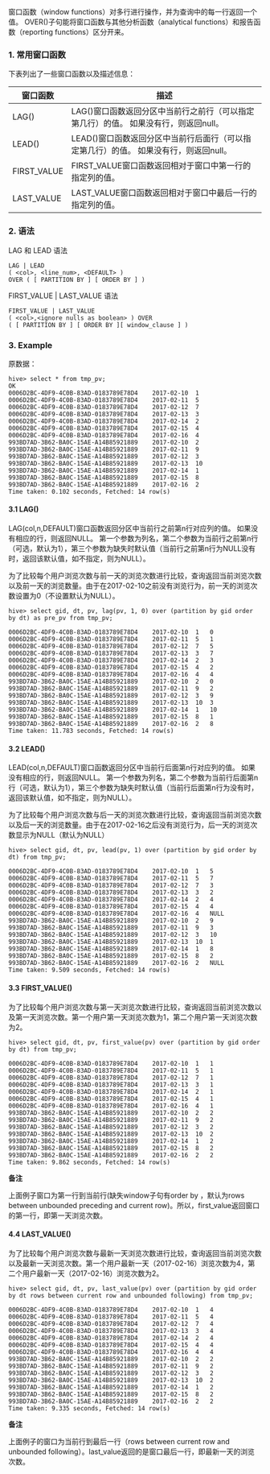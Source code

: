窗口函数（window functions）对多行进行操作，并为查询中的每一行返回一个值。 OVER()子句能将窗口函数与其他分析函数（analytical functions）和报告函数（reporting functions）区分开来。

### 1. 常用窗口函数

下表列出了一些窗口函数以及描述信息：

窗口函数 | 描述
---|---
LAG() | LAG()窗口函数返回分区中当前行之前行（可以指定第几行）的值。 如果没有行，则返回null。
LEAD() | LEAD()窗口函数返回分区中当前行后面行（可以指定第几行）的值。 如果没有行，则返回null。
FIRST_VALUE | FIRST_VALUE窗口函数返回相对于窗口中第一行的指定列的值。
LAST_VALUE | LAST_VALUE窗口函数返回相对于窗口中最后一行的指定列的值。

### 2. 语法
LAG 和 LEAD 语法
```
LAG | LEAD
( <col>, <line_num>, <DEFAULT> )
OVER ( [ PARTITION BY ] [ ORDER BY ] )  
```

FIRST_VALUE | LAST_VALUE 语法
```
FIRST_VALUE | LAST_VALUE
( <col>,<ignore nulls as boolean> ) OVER
( [ PARTITION BY ] [ ORDER BY ][ window_clause ] )  
```

### 3. Example

原数据：
```
hive> select * from tmp_pv;
OK
0006D2BC-4DF9-4C0B-83AD-0183789E78D4	2017-02-10	1
0006D2BC-4DF9-4C0B-83AD-0183789E78D4	2017-02-11	5
0006D2BC-4DF9-4C0B-83AD-0183789E78D4	2017-02-12	7
0006D2BC-4DF9-4C0B-83AD-0183789E78D4	2017-02-13	3
0006D2BC-4DF9-4C0B-83AD-0183789E78D4	2017-02-14	2
0006D2BC-4DF9-4C0B-83AD-0183789E78D4	2017-02-15	4
0006D2BC-4DF9-4C0B-83AD-0183789E78D4	2017-02-16	4
993BD7AD-3B62-BA0C-15AE-A14B85921889	2017-02-10	2
993BD7AD-3B62-BA0C-15AE-A14B85921889	2017-02-11	9
993BD7AD-3B62-BA0C-15AE-A14B85921889	2017-02-12	3
993BD7AD-3B62-BA0C-15AE-A14B85921889	2017-02-13	10
993BD7AD-3B62-BA0C-15AE-A14B85921889	2017-02-14	1
993BD7AD-3B62-BA0C-15AE-A14B85921889	2017-02-15	8
993BD7AD-3B62-BA0C-15AE-A14B85921889	2017-02-16	2
Time taken: 0.102 seconds, Fetched: 14 row(s)
```

#### 3.1 LAG()
LAG(col,n,DEFAULT)窗口函数返回分区中当前行之前第n行对应列的值。 如果没有相应的行，则返回NULL。
第一个参数为列名，第二个参数为当前行之前第n行（可选，默认为1），第三个参数为缺失时默认值（当前行之前第n行为NULL没有时，返回该默认值，如不指定，则为NULL）。

为了比较每个用户浏览次数与前一天的浏览次数进行比较，查询返回当前浏览次数以及前一天的浏览数量。由于在2017-02-10之前没有浏览行为，前一天的浏览次数设置为0（不设置默认为NULL）。

```
hive> select gid, dt, pv, lag(pv, 1, 0) over (partition by gid order by dt) as pre_pv from tmp_pv;

0006D2BC-4DF9-4C0B-83AD-0183789E78D4	2017-02-10	1	0
0006D2BC-4DF9-4C0B-83AD-0183789E78D4	2017-02-11	5	1
0006D2BC-4DF9-4C0B-83AD-0183789E78D4	2017-02-12	7	5
0006D2BC-4DF9-4C0B-83AD-0183789E78D4	2017-02-13	3	7
0006D2BC-4DF9-4C0B-83AD-0183789E78D4	2017-02-14	2	3
0006D2BC-4DF9-4C0B-83AD-0183789E78D4	2017-02-15	4	2
0006D2BC-4DF9-4C0B-83AD-0183789E78D4	2017-02-16	4	4
993BD7AD-3B62-BA0C-15AE-A14B85921889	2017-02-10	2	0
993BD7AD-3B62-BA0C-15AE-A14B85921889	2017-02-11	9	2
993BD7AD-3B62-BA0C-15AE-A14B85921889	2017-02-12	3	9
993BD7AD-3B62-BA0C-15AE-A14B85921889	2017-02-13	10	3
993BD7AD-3B62-BA0C-15AE-A14B85921889	2017-02-14	1	10
993BD7AD-3B62-BA0C-15AE-A14B85921889	2017-02-15	8	1
993BD7AD-3B62-BA0C-15AE-A14B85921889	2017-02-16	2	8
Time taken: 11.783 seconds, Fetched: 14 row(s)
```


#### 3.2 LEAD()
LEAD(col,n,DEFAULT)窗口函数返回分区中当前行后面第n行对应列的值。 如果没有相应的行，则返回NULL。
第一个参数为列名，第二个参数为当前行后面第n行（可选，默认为1），第三个参数为缺失时默认值（当前行后面第n行为没有时，返回该默认值，如不指定，则为NULL）。


为了比较每个用户浏览次数与后一天的浏览次数进行比较，查询返回当前浏览次数以及后一天的浏览数量。由于在2017-02-16之后没有浏览行为，后一天的浏览次数显示为NULL（默认为NULL）
```
hive> select gid, dt, pv, lead(pv, 1) over (partition by gid order by dt) from tmp_pv;

0006D2BC-4DF9-4C0B-83AD-0183789E78D4	2017-02-10	1	5
0006D2BC-4DF9-4C0B-83AD-0183789E78D4	2017-02-11	5	7
0006D2BC-4DF9-4C0B-83AD-0183789E78D4	2017-02-12	7	3
0006D2BC-4DF9-4C0B-83AD-0183789E78D4	2017-02-13	3	2
0006D2BC-4DF9-4C0B-83AD-0183789E78D4	2017-02-14	2	4
0006D2BC-4DF9-4C0B-83AD-0183789E78D4	2017-02-15	4	4
0006D2BC-4DF9-4C0B-83AD-0183789E78D4	2017-02-16	4	NULL
993BD7AD-3B62-BA0C-15AE-A14B85921889	2017-02-10	2	9
993BD7AD-3B62-BA0C-15AE-A14B85921889	2017-02-11	9	3
993BD7AD-3B62-BA0C-15AE-A14B85921889	2017-02-12	3	10
993BD7AD-3B62-BA0C-15AE-A14B85921889	2017-02-13	10	1
993BD7AD-3B62-BA0C-15AE-A14B85921889	2017-02-14	1	8
993BD7AD-3B62-BA0C-15AE-A14B85921889	2017-02-15	8	2
993BD7AD-3B62-BA0C-15AE-A14B85921889	2017-02-16	2	NULL
Time taken: 9.509 seconds, Fetched: 14 row(s)

```

#### 3.3 FIRST_VALUE()

为了比较每个用户浏览次数与第一天浏览次数进行比较，查询返回当前浏览次数以及第一天浏览次数。第一个用户第一天浏览次数为1，第二个用户第一天浏览次数为2。
```
hive> select gid, dt, pv, first_value(pv) over (partition by gid order by dt) from tmp_pv;

0006D2BC-4DF9-4C0B-83AD-0183789E78D4	2017-02-10	1	1
0006D2BC-4DF9-4C0B-83AD-0183789E78D4	2017-02-11	5	1
0006D2BC-4DF9-4C0B-83AD-0183789E78D4	2017-02-12	7	1
0006D2BC-4DF9-4C0B-83AD-0183789E78D4	2017-02-13	3	1
0006D2BC-4DF9-4C0B-83AD-0183789E78D4	2017-02-14	2	1
0006D2BC-4DF9-4C0B-83AD-0183789E78D4	2017-02-15	4	1
0006D2BC-4DF9-4C0B-83AD-0183789E78D4	2017-02-16	4	1
993BD7AD-3B62-BA0C-15AE-A14B85921889	2017-02-10	2	2
993BD7AD-3B62-BA0C-15AE-A14B85921889	2017-02-11	9	2
993BD7AD-3B62-BA0C-15AE-A14B85921889	2017-02-12	3	2
993BD7AD-3B62-BA0C-15AE-A14B85921889	2017-02-13	10	2
993BD7AD-3B62-BA0C-15AE-A14B85921889	2017-02-14	1	2
993BD7AD-3B62-BA0C-15AE-A14B85921889	2017-02-15	8	2
993BD7AD-3B62-BA0C-15AE-A14B85921889	2017-02-16	2	2
Time taken: 9.862 seconds, Fetched: 14 row(s)
```
**备注**

上面例子窗口为第一行到当前行(缺失window子句有order by ，默认为rows between unbounded preceding and current row)。所以，first_value返回窗口的第一行，即第一天浏览次数。

#### 4.4 LAST_VALUE()
为了比较每个用户浏览次数与最新一天浏览次数进行比较，查询返回当前浏览次数以及最新一天浏览次数。第一个用户最新一天（2017-02-16）浏览次数为4，第二个用户最新一天（2017-02-16）浏览次数为2。
```
hive> select gid, dt, pv, last_value(pv) over (partition by gid order by dt rows between current row and unbounded following) from tmp_pv;

0006D2BC-4DF9-4C0B-83AD-0183789E78D4	2017-02-10	1	4
0006D2BC-4DF9-4C0B-83AD-0183789E78D4	2017-02-11	5	4
0006D2BC-4DF9-4C0B-83AD-0183789E78D4	2017-02-12	7	4
0006D2BC-4DF9-4C0B-83AD-0183789E78D4	2017-02-13	3	4
0006D2BC-4DF9-4C0B-83AD-0183789E78D4	2017-02-14	2	4
0006D2BC-4DF9-4C0B-83AD-0183789E78D4	2017-02-15	4	4
0006D2BC-4DF9-4C0B-83AD-0183789E78D4	2017-02-16	4	4
993BD7AD-3B62-BA0C-15AE-A14B85921889	2017-02-10	2	2
993BD7AD-3B62-BA0C-15AE-A14B85921889	2017-02-11	9	2
993BD7AD-3B62-BA0C-15AE-A14B85921889	2017-02-12	3	2
993BD7AD-3B62-BA0C-15AE-A14B85921889	2017-02-13	10	2
993BD7AD-3B62-BA0C-15AE-A14B85921889	2017-02-14	1	2
993BD7AD-3B62-BA0C-15AE-A14B85921889	2017-02-15	8	2
993BD7AD-3B62-BA0C-15AE-A14B85921889	2017-02-16	2	2
Time taken: 9.335 seconds, Fetched: 14 row(s)

```

**备注**

上面例子的窗口为当前行到最后一行（rows between current row and unbounded following）。last_value返回的是窗口最后一行，即最新一天的浏览次数。

